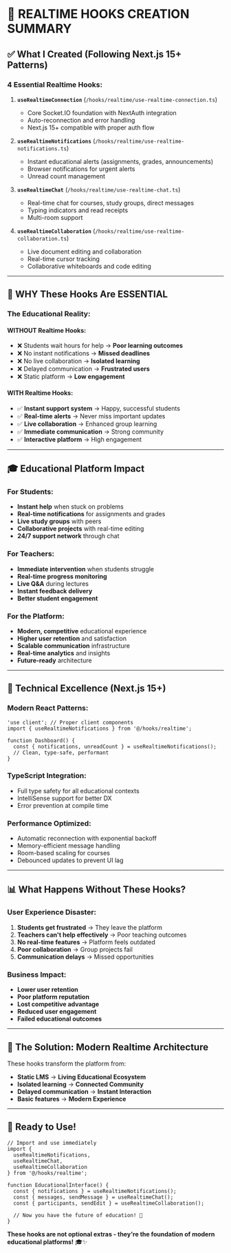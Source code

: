 # 🎯 **REALTIME HOOKS CREATION SUMMARY**

## ✅ **What I Created (Following Next.js 15+ Patterns)**

### **4 Essential Realtime Hooks:**

1. **`useRealtimeConnection`** (`/hooks/realtime/use-realtime-connection.ts`)
   - Core Socket.IO foundation with NextAuth integration
   - Auto-reconnection and error handling
   - Next.js 15+ compatible with proper auth flow

2. **`useRealtimeNotifications`** (`/hooks/realtime/use-realtime-notifications.ts`) 
   - Instant educational alerts (assignments, grades, announcements)
   - Browser notifications for urgent alerts
   - Unread count management

3. **`useRealtimeChat`** (`/hooks/realtime/use-realtime-chat.ts`)
   - Real-time chat for courses, study groups, direct messages
   - Typing indicators and read receipts
   - Multi-room support

4. **`useRealtimeCollaboration`** (`/hooks/realtime/use-realtime-collaboration.ts`)
   - Live document editing and collaboration
   - Real-time cursor tracking
   - Collaborative whiteboards and code editing

---

## 🚨 **WHY These Hooks Are ESSENTIAL**

### **The Educational Reality:**

#### **WITHOUT Realtime Hooks:**
- ❌ Students wait hours for help → **Poor learning outcomes**
- ❌ No instant notifications → **Missed deadlines** 
- ❌ No live collaboration → **Isolated learning**
- ❌ Delayed communication → **Frustrated users**
- ❌ Static platform → **Low engagement**

#### **WITH Realtime Hooks:**
- ✅ **Instant support system** → Happy, successful students
- ✅ **Real-time alerts** → Never miss important updates
- ✅ **Live collaboration** → Enhanced group learning
- ✅ **Immediate communication** → Strong community
- ✅ **Interactive platform** → High engagement

---

## 🎓 **Educational Platform Impact**

### **For Students:**
- **Instant help** when stuck on problems
- **Real-time notifications** for assignments and grades
- **Live study groups** with peers
- **Collaborative projects** with real-time editing
- **24/7 support network** through chat

### **For Teachers:**
- **Immediate intervention** when students struggle
- **Real-time progress monitoring**
- **Live Q&A** during lectures
- **Instant feedback delivery**
- **Better student engagement**

### **For the Platform:**
- **Modern, competitive** educational experience
- **Higher user retention** and satisfaction
- **Scalable communication** infrastructure
- **Real-time analytics** and insights
- **Future-ready** architecture

---

## 🔧 **Technical Excellence (Next.js 15+)**

### **Modern React Patterns:**
```tsx
'use client'; // Proper client components
import { useRealtimeNotifications } from '@/hooks/realtime';

function Dashboard() {
  const { notifications, unreadCount } = useRealtimeNotifications();
  // Clean, type-safe, performant
}
```

### **TypeScript Integration:**
- Full type safety for all educational contexts
- IntelliSense support for better DX
- Error prevention at compile time

### **Performance Optimized:**
- Automatic reconnection with exponential backoff
- Memory-efficient message handling
- Room-based scaling for courses
- Debounced updates to prevent UI lag

---

## 📊 **What Happens Without These Hooks?**

### **User Experience Disaster:**
1. **Students get frustrated** → They leave the platform
2. **Teachers can't help effectively** → Poor teaching outcomes
3. **No real-time features** → Platform feels outdated
4. **Poor collaboration** → Group projects fail
5. **Communication delays** → Missed opportunities

### **Business Impact:**
- **Lower user retention**
- **Poor platform reputation**
- **Lost competitive advantage**
- **Reduced user engagement**
- **Failed educational outcomes**

---

## 🚀 **The Solution: Modern Realtime Architecture**

These hooks transform the platform from:
- **Static LMS** → **Living Educational Ecosystem**
- **Isolated learning** → **Connected Community**
- **Delayed communication** → **Instant Interaction**
- **Basic features** → **Modern Experience**

---

## 🎉 **Ready to Use!**

```tsx
// Import and use immediately
import { 
  useRealtimeNotifications,
  useRealtimeChat,
  useRealtimeCollaboration 
} from '@/hooks/realtime';

function EducationalInterface() {
  const { notifications } = useRealtimeNotifications();
  const { messages, sendMessage } = useRealtimeChat();
  const { participants, sendEdit } = useRealtimeCollaboration();
  
  // Now you have the future of education! 🚀
}
```

**These hooks are not optional extras - they're the foundation of modern educational platforms!** 🎓✨
